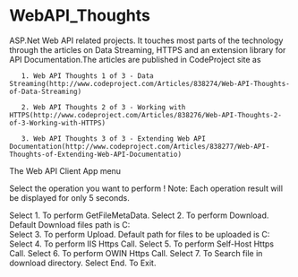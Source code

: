 WebAPI_Thoughts
===============
ASP.Net Web API related projects. It touches most parts of the technology through the articles on Data Streaming, HTTPS and an extension library for API Documentation.The articles are published in CodeProject site as   

       1. Web API Thoughts 1 of 3 - Data Streaming(http://www.codeproject.com/Articles/838274/Web-API-Thoughts-of-Data-Streaming)	

       2. Web API Thoughts 2 of 3 - Working with HTTPS(http://www.codeproject.com/Articles/838276/Web-API-Thoughts-2-of-3-Working-with-HTTPS)

       3. Web API Thoughts 3 of 3 - Extending Web API Documentation(http://www.codeproject.com/Articles/838277/Web-API-Thoughts-of-Extending-Web-API-Documentatio)


The Web API Client App menu

Select the operation you want to perform !
Note: Each operation result will be displayed for only 5 seconds.

Select 1. To perform GetFileMetaData.
Select 2. To perform Download. Default Download files path is C:\
Select 3. To perform Upload. Default path for files to be uploaded is C:\
Select 4. To perform IIS Https Call.
Select 5. To perform Self-Host Https Call.
Select 6. To perform OWIN Https Call.
Select 7. To Search file in download directory.
Select End. To Exit.



